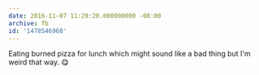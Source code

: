 ```yaml
---
date: 2016-11-07 11:29:20.000000000 -08:00
archive: fb
id: '1478546960'
---
```


Eating burned pizza for lunch which might sound like a bad thing but I'm weird that way. 😋
